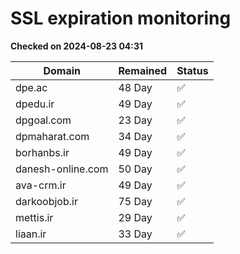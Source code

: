 # SSL expiration monitoring

**Checked on 2024-08-23 04:31**

| Domain | Remained | Status       |
|--------|----------|--------------|
| dpe.ac     | 48 Day   | ✅ |
| dpedu.ir     | 49 Day   | ✅ |
| dpgoal.com     | 23 Day   | ✅ |
| dpmaharat.com     | 34 Day   | ✅ |
| borhanbs.ir     | 49 Day   | ✅ |
| danesh-online.com     | 50 Day   | ✅ |
| ava-crm.ir     | 49 Day   | ✅ |
| darkoobjob.ir     | 75 Day   | ✅ |
| mettis.ir     | 29 Day   | ✅ |
| liaan.ir     | 33 Day   | ✅ |
